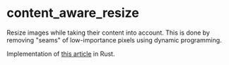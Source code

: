 # content_aware_resize

Resize images while taking their content into account.
This is done by removing "seams" of low-importance pixels using dynamic programming.

Implementation of [this article](https://avikdas.com/2019/05/14/real-world-dynamic-programming-seam-carving.html) in Rust.

